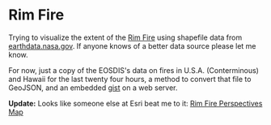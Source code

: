 # Rim Fire

Trying to visualize the extent of the [Rim Fire](http://www.latimes.com/local/lanow/la-me-ln-yosemite-fire-san-francisco-power-rim-fire20130823,0,1157539.story) using shapefile data from [earthdata.nasa.gov](https://earthdata.nasa.gov/data/near-real-time-data/firms/active-fire-data). If anyone knows of a better data source please let me know.

For now, just a copy of the EOSDIS's data on fires in U.S.A. (Conterminous) and Hawaii for the last twenty four hours, a method to convert that file to GeoJSON, and an embedded [gist](https://gist.github.com/ngoldman/6328849) on a web server.

**Update:** Looks like someone else at Esri beat me to it: [Rim Fire Perspectives Map](http://www.esri.com/services/disaster-response/wildlandfire/rim-fire-perspectives-map)
